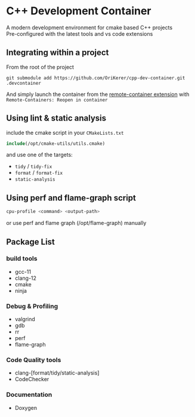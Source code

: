 # C++ Development Container
A modern development environment for cmake based C++ projects\
Pre-configured with the latest tools and vs code extensions

## Integrating within a project
From the root of the project
```
git submodule add https://github.com/OriKerer/cpp-dev-container.git .devcontainer
```
And simply launch the container from the [remote-container extension](https://marketplace.visualstudio.com/items?itemName=ms-vscode-remote.remote-containers) with `Remote-Containers: Reopen in container`

## Using lint & static analysis
include the cmake script in your `CMakeLists.txt`
```cmake
include(/opt/cmake-utils/utils.cmake)
```
and use one of the targets:
- `tidy` / `tidy-fix`
- `format` / `format-fix`
- `static-analysis`

## Using perf and flame-graph script
```bash
cpu-profile <command> <output-path>
```
or use perf and flame graph (/opt/flame-graph) manually 

## Package List
### build tools
* gcc-11
* clang-12
* cmake
* ninja
### Debug & Profiling
* valgrind
* gdb
* rr
* perf
* flame-graph
### Code Quality tools
* clang-[format/tidy/static-analysis]
* CodeChecker
### Documentation
- Doxygen

